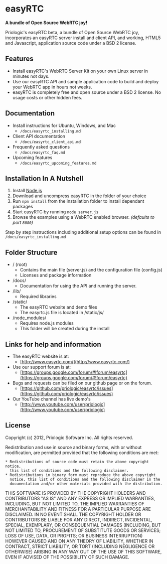 easyRTC
=======

**A bundle of Open Source WebRTC joy!**

Priologic's easyRTC beta, a bundle of Open Source WebRTC joy, incorporates an easyRTC server install and client API, and working, HTML5 and Javascript, application source code under a BSD 2 license.


Features
--------
 * Install easyRTC's WebRTC Server Kit on your own Linux server in minutes not days.
 * Use our easyRTC API and sample application code to build and deploy your WebRTC app in hours not weeks.
 * easyRTC is completely free and open source under a BSD 2 license. No usage costs or other hidden fees.


Documentation
-------------
 * Install instructions for Ubuntu, Windows, and Mac
     * `/docs/easyrtc_installing.md`
 * Client API documentation
     * `/docs/easyrtc_client_api.md`
 * Frequently asked questions
     * `/docs/easyrtc_faq.md`
 * Upcoming features
     * `/docs/easyrtc_upcoming_features.md`


Installation In A Nutshell
--------------------------
 1. Install [Node.js](http://nodejs.org)
 2. Download and uncompress easyRTC in the folder of your choice
 3. Run `npm install` from the installation folder to install dependant packages
 4. Start easyRTC by running `node server.js`
 5. Browse the examples using a WebRTC enabled browser. *(defaults to port `8080`)*

Step by step instructions including additional setup options can be found in `/docs/easyrtc_installing.md`


Folder Structure
----------------

* / (root)
  * Contains the main file (server.js) and the configuration file (config.js)
  * Licenses and package information
* /docs/
  * Documentation for using the API and running the server.
* /lib/
  * Required libraries
* /static/
  * The easyRTC website and demo files
  * The easyrtc.js file is located in /static/js/
* /node_modules/
  * Requires node.js modules
  * This folder will be created during the install


Links for help and information
------------------------------

* The easyRTC website is at:
  * [http://www.easyrtc.com/](http://www.easyrtc.com/)
* Use our support forum is at:
  * [https://groups.google.com/forum/#!forum/easyrtc](https://groups.google.com/forum/#!forum/easyrtc)
* Bugs and requests can be filed on our github page or on the forum.
  * [https://github.com/priologic/easyrtc/issues](https://github.com/priologic/easyrtc/issues)
* Our YouTube channel has live demo's
  * [http://www.youtube.com/user/priologic](http://www.youtube.com/user/priologic)

License
-------

Copyright (c) 2012, Priologic Software Inc.
All rights reserved.

Redistribution and use in source and binary forms, with or without
modification, are permitted provided that the following conditions are met:

    * Redistributions of source code must retain the above copyright notice,
      this list of conditions and the following disclaimer.
    * Redistributions in binary form must reproduce the above copyright
      notice, this list of conditions and the following disclaimer in the
      documentation and/or other materials provided with the distribution.

THIS SOFTWARE IS PROVIDED BY THE COPYRIGHT HOLDERS AND CONTRIBUTORS "AS IS"
AND ANY EXPRESS OR IMPLIED WARRANTIES, INCLUDING, BUT NOT LIMITED TO, THE
IMPLIED WARRANTIES OF MERCHANTABILITY AND FITNESS FOR A PARTICULAR PURPOSE
ARE DISCLAIMED. IN NO EVENT SHALL THE COPYRIGHT HOLDER OR CONTRIBUTORS BE
LIABLE FOR ANY DIRECT, INDIRECT, INCIDENTAL, SPECIAL, EXEMPLARY, OR
CONSEQUENTIAL DAMAGES (INCLUDING, BUT NOT LIMITED TO, PROCUREMENT OF
SUBSTITUTE GOODS OR SERVICES; LOSS OF USE, DATA, OR PROFITS; OR BUSINESS
INTERRUPTION) HOWEVER CAUSED AND ON ANY THEORY OF LIABILITY, WHETHER IN
CONTRACT, STRICT LIABILITY, OR TORT (INCLUDING NEGLIGENCE OR OTHERWISE)
ARISING IN ANY WAY OUT OF THE USE OF THIS SOFTWARE, EVEN IF ADVISED OF THE
POSSIBILITY OF SUCH DAMAGE.